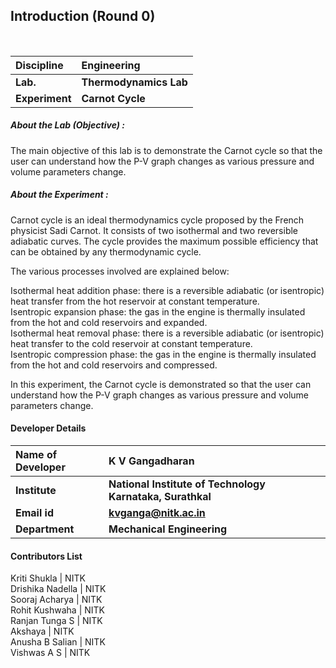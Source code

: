 ## Introduction (Round 0)

<br>

<b>Discipline | <b>Engineering
:--|:--|
<b> Lab. | <b> Thermodynamics Lab
<b> Experiment|     <b> Carnot Cycle

<h5> About the Lab (Objective) : </h5>

The main objective of this lab is to demonstrate the Carnot cycle so that the user can understand how the P-V graph changes as various pressure and volume parameters change.

<h5> About the Experiment : </h5>
  
Carnot cycle is an ideal thermodynamics cycle proposed by the French physicist Sadi Carnot. It consists of two isothermal and two reversible adiabatic curves. The cycle provides the maximum possible efficiency that can be obtained by any thermodynamic cycle. <br>

The various processes involved are explained below:<br>

Isothermal heat addition phase: there is a reversible adiabatic (or isentropic) heat transfer from the hot reservoir at constant temperature.<br>
Isentropic expansion phase: the gas in the engine is thermally insulated from the hot and cold reservoirs and expanded.<br>
Isothermal heat removal phase: there is a reversible adiabatic (or isentropic) heat transfer to the cold reservoir at constant temperature.<br>
Isentropic compression phase: the gas in the engine is thermally insulated from the hot and cold reservoirs and compressed.<br>

In this experiment, the Carnot cycle is demonstrated so that the user can understand how the P-V graph changes as various pressure and volume parameters change.

#### Developer Details

<b>Name of Developer | <b> K V Gangadharan
:--|:--|
<b> Institute | <b> National Institute of Technology Karnataka, Surathkal
<b> Email id|   <b> kvganga@nitk.ac.in
<b> Department | <b> Mechanical Engineering

#### Contributors List

Kriti Shukla | NITK <br>
Drishika Nadella | NITK <br>
Sooraj Acharya | NITK <br>
Rohit Kushwaha | NITK <br>
Ranjan Tunga S | NITK <br>
Akshaya | NITK <br>
Anusha B Salian | NITK <br>
Vishwas A S | NITK <br>
